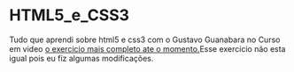 # HTML5_e_CSS3
 Tudo que aprendi sobre html5 e css3 com o Gustavo Guanabara no Curso em video
 <a href="https://kaymixi.github.io/HTML5_e_CSS3/desafios/dsf010/">o exercicio mais completo ate o momento.</a>Esse exercicio não esta igual pois eu fiz algumas modificações.
